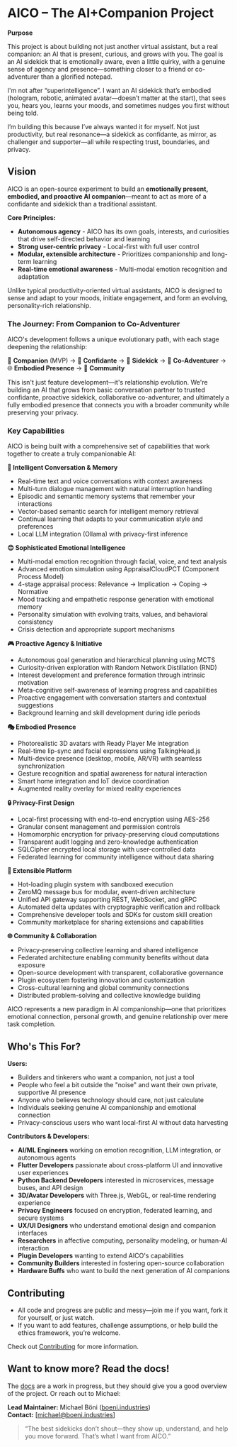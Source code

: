 # AICO – The AI+Companion Project

**Purpose**

This project is about building not just another virtual assistant, but a real companion: an AI that is present, curious, and grows with you. The goal is an AI sidekick that is emotionally aware, even a little quirky, with a genuine sense of agency and presence—something closer to a friend or co-adventurer than a glorified notepad.

I'm not after “superintelligence”. I want an AI sidekick that’s embodied (hologram, robotic, animated avatar—doesn’t matter at the start), that sees you, hears you, learns your moods, and sometimes nudges you first without being told.

I’m building this because I’ve always wanted it for myself. Not just productivity, but real resonance—a sidekick as confidante, as mirror, as challenger and supporter—all while respecting trust, boundaries, and privacy.

## Vision

AICO is an open-source experiment to build an **emotionally present, embodied, and proactive AI companion**—meant to act as more of a confidante and sidekick than a traditional assistant.

**Core Principles:**
- **Autonomous agency** - AICO has its own goals, interests, and curiosities that drive self-directed behavior and learning
- **Strong user-centric privacy** - Local-first with full user control
- **Modular, extensible architecture** - Prioritizes companionship and long-term learning
- **Real-time emotional awareness** - Multi-modal emotion recognition and adaptation

Unlike typical productivity-oriented virtual assistants, AICO is designed to sense and adapt to your moods, initiate engagement, and form an evolving, personality-rich relationship.

### The Journey: From Companion to Co-Adventurer

AICO's development follows a unique evolutionary path, with each stage deepening the relationship:

🤝 **Companion** (MVP) → 💭 **Confidante** → 🦾 **Sidekick** → 🌟 **Co-Adventurer** → 🌐 **Embodied Presence** → 🤝 **Community**

This isn't just feature development—it's relationship evolution. We're building an AI that grows from basic conversation partner to trusted confidante, proactive sidekick, collaborative co-adventurer, and ultimately a fully embodied presence that connects you with a broader community while preserving your privacy.

### Key Capabilities

AICO is being built with a comprehensive set of capabilities that work together to create a truly companionable AI:

**🧠 Intelligent Conversation & Memory**
- Real-time text and voice conversations with context awareness
- Multi-turn dialogue management with natural interruption handling
- Episodic and semantic memory systems that remember your interactions
- Vector-based semantic search for intelligent memory retrieval
- Continual learning that adapts to your communication style and preferences
- Local LLM integration (Ollama) with privacy-first inference

**😊 Sophisticated Emotional Intelligence**
- Multi-modal emotion recognition through facial, voice, and text analysis
- Advanced emotion simulation using AppraisalCloudPCT (Component Process Model)
- 4-stage appraisal process: Relevance → Implication → Coping → Normative
- Mood tracking and empathetic response generation with emotional memory
- Personality simulation with evolving traits, values, and behavioral consistency
- Crisis detection and appropriate support mechanisms

**🎮 Proactive Agency & Initiative**
- Autonomous goal generation and hierarchical planning using MCTS
- Curiosity-driven exploration with Random Network Distillation (RND)
- Interest development and preference formation through intrinsic motivation
- Meta-cognitive self-awareness of learning progress and capabilities
- Proactive engagement with conversation starters and contextual suggestions
- Background learning and skill development during idle periods

**🎭 Embodied Presence**
- Photorealistic 3D avatars with Ready Player Me integration
- Real-time lip-sync and facial expressions using TalkingHead.js
- Multi-device presence (desktop, mobile, AR/VR) with seamless synchronization
- Gesture recognition and spatial awareness for natural interaction
- Smart home integration and IoT device coordination
- Augmented reality overlay for mixed reality experiences

**🔒 Privacy-First Design**
- Local-first processing with end-to-end encryption using AES-256
- Granular consent management and permission controls
- Homomorphic encryption for privacy-preserving cloud computations
- Transparent audit logging and zero-knowledge authentication
- SQLCipher encrypted local storage with user-controlled data
- Federated learning for community intelligence without data sharing

**🔌 Extensible Platform**
- Hot-loading plugin system with sandboxed execution
- ZeroMQ message bus for modular, event-driven architecture
- Unified API gateway supporting REST, WebSocket, and gRPC
- Automated delta updates with cryptographic verification and rollback
- Comprehensive developer tools and SDKs for custom skill creation
- Community marketplace for sharing extensions and capabilities

**🌐 Community & Collaboration**
- Privacy-preserving collective learning and shared intelligence
- Federated architecture enabling community benefits without data exposure
- Open-source development with transparent, collaborative governance
- Plugin ecosystem fostering innovation and customization
- Cross-cultural learning and global community connections
- Distributed problem-solving and collective knowledge building

AICO represents a new paradigm in AI companionship—one that prioritizes emotional connection, personal growth, and genuine relationship over mere task completion.

## Who's This For?

**Users:**
- Builders and tinkerers who want a companion, not just a tool
- People who feel a bit outside the "noise" and want their own private, supportive AI presence
- Anyone who believes technology should care, not just calculate
- Individuals seeking genuine AI companionship and emotional connection
- Privacy-conscious users who want local-first AI without data harvesting

**Contributors & Developers:**
- **AI/ML Engineers** working on emotion recognition, LLM integration, or autonomous agents
- **Flutter Developers** passionate about cross-platform UI and innovative user experiences
- **Python Backend Developers** interested in microservices, message buses, and API design
- **3D/Avatar Developers** with Three.js, WebGL, or real-time rendering experience
- **Privacy Engineers** focused on encryption, federated learning, and secure systems
- **UX/UI Designers** who understand emotional design and companion interfaces
- **Researchers** in affective computing, personality modeling, or human-AI interaction
- **Plugin Developers** wanting to extend AICO's capabilities
- **Community Builders** interested in fostering open-source collaboration
- **Hardware Buffs** who want to build the next generation of AI companions

## Contributing

- All code and progress are public and messy—join me if you want, fork it for yourself, or just watch.
- If you want to add features, challenge assumptions, or help build the ethics framework, you’re welcome.

Check out [Contributing](docs/development/contributing.md) for more information.


## Want to know more? Read the docs!

The [docs](https://boeni-industries.github.io/aico) are a work in progress, but they should give you a good overview of the project. Or reach out to Michael:

**Lead Maintainer:** Michael Böni ([boeni.industries](https://boeni.industries))  
**Contact:** [michael@boeni.industries]

> “The best sidekicks don’t shout—they show up, understand, and help you move forward. That’s what I want from AICO.”
